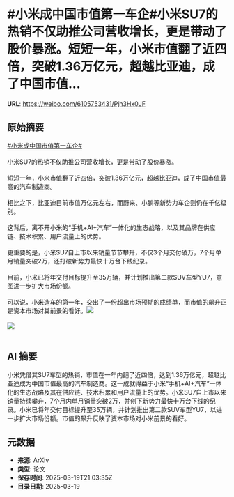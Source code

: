 # #小米成中国市值第一车企#小米SU7的热销不仅助推公司营收增长，更是带动了股价暴涨。短短一年，小米市值翻了近四倍，突破1.36万亿元，超越比亚迪，成了中国市值...

**URL**: https://weibo.com/6105753431/Pjh3Hx0JF

## 原始摘要

<a href="https://m.weibo.cn/search?containerid=231522type%3D1%26t%3D10%26q%3D%23%E5%B0%8F%E7%B1%B3%E6%88%90%E4%B8%AD%E5%9B%BD%E5%B8%82%E5%80%BC%E7%AC%AC%E4%B8%80%E8%BD%A6%E4%BC%81%23&amp;extparam=%23%E5%B0%8F%E7%B1%B3%E6%88%90%E4%B8%AD%E5%9B%BD%E5%B8%82%E5%80%BC%E7%AC%AC%E4%B8%80%E8%BD%A6%E4%BC%81%23" data-hide=""><span class="surl-text">#小米成中国市值第一车企#</span></a><br><br>小米SU7的热销不仅助推公司营收增长，更是带动了股价暴涨。<br><br>短短一年，小米市值翻了近四倍，突破1.36万亿元，超越比亚迪，成了中国市值最高的汽车制造商。<br><br>相比之下，比亚迪目前市值万亿元左右，而蔚来、小鹏等新势力车企则仍在千亿级别。<br><br>这背后，离不开小米的“手机+AI+汽车”一体化的生态战略，以及其品牌在供应链、技术积累、用户流量上的优势。<br><br>更重要的是，小米SU7自上市以来销量节节攀升，不仅3个月交付破万，7个月单月销量突破2万，还打破新势力最快十万台下线纪录。<br><br>目前，小米已将年交付目标提升至35万辆，并计划推出第二款SUV车型YU7，意图进一步扩大市场份额。<br><br>可以说，小米造车的第一年，交出了一份超出市场预期的成绩单，而市值的飙升正是资本市场对其前景的看好。<img style="" src="https://tvax1.sinaimg.cn/large/006Fd7o3gy1hzmbxs6msdj30zk0pyjxj.jpg" referrerpolicy="no-referrer"><br><br><img style="" src="https://tvax2.sinaimg.cn/large/006Fd7o3gy1hzmbxthhraj30u00ja7ho.jpg" referrerpolicy="no-referrer"><br><br>

## AI 摘要

小米凭借其SU7车型的热销，市值在一年内翻了近四倍，达到1.36万亿元，超越比亚迪成为中国市值最高的汽车制造商。这一成就得益于小米“手机+AI+汽车”一体化的生态战略及其在供应链、技术积累和用户流量上的优势。小米SU7自上市以来销量持续攀升，7个月内单月销量突破2万，并创下新势力最快十万台下线的纪录。小米已将年交付目标提升至35万辆，并计划推出第二款SUV车型YU7，以进一步扩大市场份额。市值的飙升反映了资本市场对小米前景的看好。

## 元数据

- **来源**: ArXiv
- **类型**: 论文
- **保存时间**: 2025-03-19T21:03:35Z
- **目录日期**: 2025-03-19
